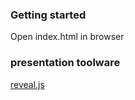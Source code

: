 ### Getting started
Open index.html in browser

### presentation toolware
[reveal.js](https://revealjs.com/)
